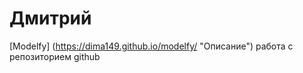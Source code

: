 

# Дмитрий

[Modelfy] (https://dima149.github.io/modelfy/ "Описание") работа с репозиторием github
